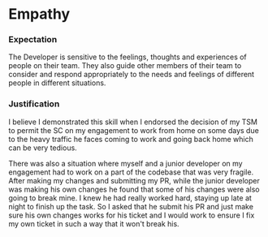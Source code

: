 # Empathy

### Expectation
The Developer is sensitive to the feelings, thoughts and experiences of people on their team. They also guide other members of their team to consider and respond appropriately to the needs and feelings of different people in different situations.

### Justification
I believe I demonstrated this skill when I endorsed the decision of my TSM to permit the SC on my engagement to work from home on some days due to the heavy traffic he faces coming to work and going back home which can be very tedious.

There was also a situation where myself and a junior developer on my engagement had to work on a part of the codebase that was very fragile. After making my changes and submitting my PR, while the junior developer was making his own changes he found that some of his changes were also going to break mine. I knew he had really worked hard, staying up late at night to finish up the task. So I asked that he submit his PR and just make sure his own changes works for his ticket and I would work to ensure I fix my own ticket in such a way that it won't break his.
